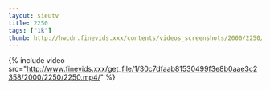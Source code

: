 ```yaml
--- 
layout: sieutv
title: 2250
tags: ["1k"]
thumb: http://hwcdn.finevids.xxx/contents/videos_screenshots/2000/2250/preview.mp4.jpg
---
```

{% include video src="http://www.finevids.xxx/get_file/1/30c7dfaab81530499f3e8b0aae3c2358/2000/2250/2250.mp4/" %} 
